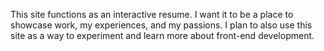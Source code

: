 This site functions as an interactive resume. I want it to be a place to showcase work, my experiences, and my passions. I plan to also use this site as a way to experiment and learn more about front-end development.  

